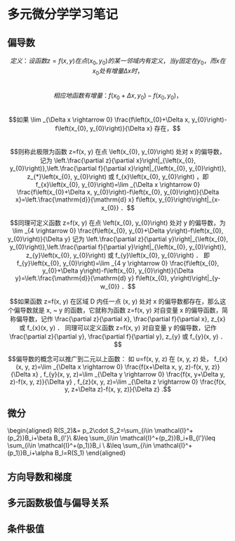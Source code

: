 # 多元微分学学习笔记

## 偏导数


$$定义：设函数  z=f(x, y)  在点  \left(x_{0}, y_{0}\right)  的某一邻域内有定义，当  y  固定在  y_{0}  ，而  x  在  x_{0}  处有增量  \Delta x 时，$$\
$$相应地函数有增量： f\left(x_{0}+\Delta x, y_{0}\right)-f\left(x_{0}, y_{0}\right)  ，$$\
$$如果  \lim _{\Delta x \rightarrow 0} \frac{f\left(x_{0}+\Delta x, y_{0}\right)-f\left(x_{0}, y_{0}\right)}{\Delta x}  存在，$$\
$$则称此极限为函数  z=f(x, y)  在点  \left(x_{0}, y_{0}\right)  处对  x  的偏导数，记为  \left.\frac{\partial z}{\partial x}\right|_{\left(x_{0}, y_{0}\right)},\left.\frac{\partial f}{\partial x}\right|_{\left(x_{0}, y_{0}\right)}, z_{*}\left(x_{0}, y_{0}\right)  或  f_{x}\left(x_{0}, y_{0}\right)  ，即  f_{x}\left(x_{0}, y_{0}\right)=\lim _{\Delta x \rightarrow 0} \frac{f\left(x_{0}+\Delta x, y_{0}\right)-f\left(x_{0}, y_{0}\right)}{\Delta x}=\left.\frac{\mathrm{d}}{\mathrm{d} x} f\left(x, y_{0}\right)\right|_{x-x_{0}}  ．$$

```math
同理可定义函数  z=f(x, y)  在点  \left(x_{0}, y_{0}\right)  处对  y  的偏导数，为  \lim _{4 \rightarrow 0} \frac{f\left(x_{0}, y_{0}+\Delta y\right)-f\left(x_{0}, y_{0}\right)}{\Delta y} 
记为  \left.\frac{\partial z}{\partial y}\right|_{\left(x_{0}, y_{0}\right)},\left.\frac{\partial f}{\partial y}\right|_{\left(x_{0}, y_{0}\right)}, z_{y}\left(x_{0}, y_{0}\right)  或  f_{y}\left(x_{0}, y_{0}\right)  ．
即  f_{y}\left(x_{0}, y_{0}\right)=\lim _{4 y \rightarrow 0} \frac{f\left(x_{0}, y_{0}+\Delta y\right)-f\left(x_{0}, y_{0}\right)}{\Delta y}=\left.\frac{\mathrm{d}}{\mathrm{d} y} f\left(x_{0}, y\right)\right|_{y-w_{0}}  ．
```
```math
如果函数  z=f(x, y)  在区域  D  内任一点  (x, y)  处对  x  的偏导数都存在，那么这个偏导数就是  x, ~ y 的函数，它就称为函数  z=f(x, y)  对自变量  x  的偏导函数，简称偏导数，记作  \frac{\partial z}{\partial x}, \frac{\partial f}{\partial x}, z_{x}  或  f_{x}(x, y)  ．
同理可以定义函数  z=f(x, y)  对自变量  y  的偏导数，记作  \frac{\partial z}{\partial y}, \frac{\partial f}{\partial y}, z_{y}  或  f_{y}(x, y)  ．
```
```math
偏导数的概念可以推广到二元以上函数：
如  u=f(x, y, z)  在  (x, y, z)  处，
 f_{x}(x, y, z)=\lim _{\Delta x \rightarrow 0} \frac{f(x+\Delta x, y, z)-f(x, y, z)}{\Delta x} ,
 f_{y}(x, y, z)=\lim _{\Delta y \rightarrow 0} \frac{f(x, y+\Delta y, z)-f(x, y, z)}{\Delta y} ,
 f_{z}(x, y, z)=\lim _{\Delta z \rightarrow 0} \frac{f(x, y, z+\Delta z)-f(x, y, z)}{\Delta z} .
```

## 微分
\begin{aligned}
R(S_2)&= p_2\cdot S_2=\sum_{i\in \mathcal{I}^+(p_2)}B_i+\beta B_{l'}\\
&\leq \sum_{i\in \mathcal{I}^+(p_2)}B_i+B_{l'}\leq \sum_{i\in \mathcal{I}^+(p_1)}B_i \\
&\leq \sum_{i\in \mathcal{I}^+(p_1)}B_i+\alpha B_l=R(S_1)
\end{aligned}

## 方向导数和梯度

## 多元函数极值与偏导关系

## 条件极值